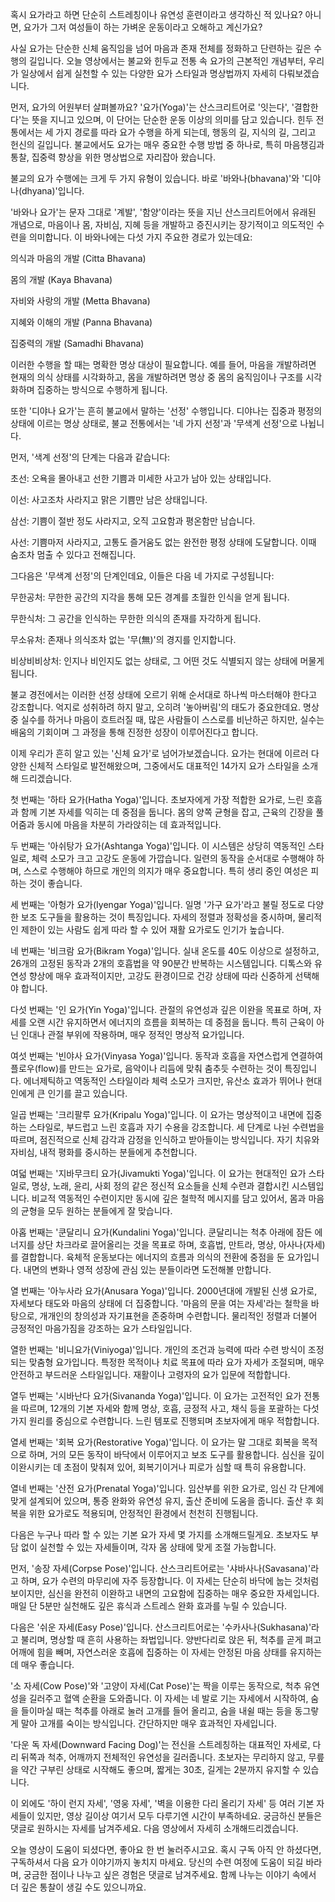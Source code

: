 혹시 요가라고 하면 단순히 스트레칭이나 유연성 훈련이라고 생각하신 적 있나요?
아니면,
요가가 그저 여성들이 하는 가벼운 운동이라고 오해하고 계신가요?

사실 요가는 단순한 신체 움직임을 넘어 마음과 존재 전체를 정화하고 단련하는 깊은 수행의 길입니다.
오늘 영상에서는 불교와 힌두교 전통 속 요가의 근본적인 개념부터,
우리가 일상에서 쉽게 실천할 수 있는 다양한 요가 스타일과 명상법까지 자세히 다뤄보겠습니다.

먼저,
요가의 어원부터 살펴볼까요?
'요가(Yoga)'는 산스크리트어로 '잇는다',
'결합한다'는 뜻을 지니고 있으며,
이 단어는 단순한 운동 이상의 의미를 담고 있습니다.
힌두 전통에서는 세 가지 경로를 따라 요가 수행을 하게 되는데,
행동의 길,
지식의 길,
그리고 헌신의 길입니다.
불교에서도 요가는 매우 중요한 수행 방법 중 하나로,
특히 마음챙김과 통찰,
집중력 향상을 위한 명상법으로 자리잡아 왔습니다.

불교의 요가 수행에는 크게 두 가지 유형이 있습니다.
바로 '바와나(bhavana)'와 '디야나(dhyana)'입니다.

'바와나 요가'는 문자 그대로 '계발',
'함양'이라는 뜻을 지닌 산스크리트어에서 유래된 개념으로,
마음이나 몸,
자비심,
지혜 등을 개발하고 증진시키는 장기적이고 의도적인 수련을 의미합니다.
이 바와나에는 다섯 가지 주요한 경로가 있는데요:

의식과 마음의 개발 (Citta Bhavana)

몸의 개발 (Kaya Bhavana)

자비와 사랑의 개발 (Metta Bhavana)

지혜와 이해의 개발 (Panna Bhavana)

집중력의 개발 (Samadhi Bhavana)

이러한 수행을 할 때는 명확한 명상 대상이 필요합니다.
예를 들어,
마음을 개발하려면 현재의 의식 상태를 시각화하고,
몸을 개발하려면 명상 중 몸의 움직임이나 구조를 시각화하며 집중하는 방식으로 수행하게 됩니다.

또한 '디야나 요가'는 흔히 불교에서 말하는 '선정' 수행입니다.
디야나는 집중과 평정의 상태에 이르는 명상 상태로,
불교 전통에서는 '네 가지 선정'과 '무색계 선정'으로 나뉩니다.

먼저,
'색계 선정'의 단계는 다음과 같습니다:

초선: 오욕을 몰아내고 선한 기쁨과 미세한 사고가 남아 있는 상태입니다.

이선: 사고조차 사라지고 맑은 기쁨만 남은 상태입니다.

삼선: 기쁨이 절반 정도 사라지고,
오직 고요함과 평온함만 남습니다.

사선: 기쁨마저 사라지고,
고통도 즐거움도 없는 완전한 평정 상태에 도달합니다.
이때 숨조차 멈출 수 있다고 전해집니다.

그다음은 '무색계 선정'의 단계인데요,
이들은 다음 네 가지로 구성됩니다:

무한공처: 무한한 공간의 지각을 통해 모든 경계를 초월한 인식을 얻게 됩니다.

무한식처: 그 공간을 인식하는 무한한 의식의 존재를 자각하게 됩니다.

무소유처: 존재나 의식조차 없는 '무(無)'의 경지를 인지합니다.

비상비비상처: 인지나 비인지도 없는 상태로,
그 어떤 것도 식별되지 않는 상태에 머물게 됩니다.

불교 경전에서는 이러한 선정 상태에 오르기 위해 순서대로 하나씩 마스터해야 한다고 강조합니다.
억지로 성취하려 하지 말고,
오히려 '놓아버림'의 태도가 중요한데요.
명상 중 실수를 하거나 마음이 흐트러질 때,
많은 사람들이 스스로를 비난하곤 하지만,
실수는 배움의 기회이며 그 과정을 통해 진정한 성장이 이루어진다고 합니다.

이제 우리가 흔히 알고 있는 '신체 요가'로 넘어가보겠습니다.
요가는 현대에 이르러 다양한 신체적 스타일로 발전해왔으며,
그중에서도 대표적인 14가지 요가 스타일을 소개해 드리겠습니다.

첫 번째는 '하타 요가(Hatha Yoga)'입니다.
초보자에게 가장 적합한 요가로,
느린 호흡과 함께 기본 자세를 익히는 데 중점을 둡니다.
몸의 양쪽 균형을 잡고,
근육의 긴장을 풀어줌과 동시에 마음을 차분히 가라앉히는 데 효과적입니다.

두 번째는 '아쉬탕가 요가(Ashtanga Yoga)'입니다.
이 시스템은 상당히 역동적인 스타일로,
체력 소모가 크고 고강도 운동에 가깝습니다.
일련의 동작을 순서대로 수행해야 하며,
스스로 수행해야 하므로 개인의 의지가 매우 중요합니다.
특히 생리 중인 여성은 피하는 것이 좋습니다.

세 번째는 '아헝가 요가(Iyengar Yoga)'입니다.
일명 '가구 요가'라고 불릴 정도로 다양한 보조 도구들을 활용하는 것이 특징입니다.
자세의 정렬과 정확성을 중시하며,
물리적인 제한이 있는 사람도 쉽게 따라 할 수 있어 재활 요가로도 인기가 높습니다.

네 번째는 '비크람 요가(Bikram Yoga)'입니다.
실내 온도를 40도 이상으로 설정하고,
26개의 고정된 동작과 2개의 호흡법을 약 90분간 반복하는 시스템입니다.
디톡스와 유연성 향상에 매우 효과적이지만,
고강도 환경이므로 건강 상태에 따라 신중하게 선택해야 합니다.

다섯 번째는 '인 요가(Yin Yoga)'입니다.
관절의 유연성과 깊은 이완을 목표로 하며,
자세를 오랜 시간 유지하면서 에너지의 흐름을 회복하는 데 중점을 둡니다.
특히 근육이 아닌 인대나 관절 부위에 작용하며,
매우 정적인 명상적 요가입니다.

여섯 번째는 '빈야사 요가(Vinyasa Yoga)'입니다.
동작과 호흡을 자연스럽게 연결하여 플로우(flow)를 만드는 요가로,
음악이나 리듬에 맞춰 춤추듯 수련하는 것이 특징입니다.
에너제틱하고 역동적인 스타일이라 체력 소모가 크지만,
유산소 효과가 뛰어나 현대인에게 큰 인기를 끌고 있습니다.

일곱 번째는 '크리팔루 요가(Kripalu Yoga)'입니다.
이 요가는 명상적이고 내면에 집중하는 스타일로,
부드럽고 느린 호흡과 자기 수용을 강조합니다.
세 단계로 나뉜 수련법을 따르며,
점진적으로 신체 감각과 감정을 인식하고 받아들이는 방식입니다.
자기 치유와 자비심,
내적 평화를 중시하는 분들에게 추천합니다.

여덟 번째는 '지바무크티 요가(Jivamukti Yoga)'입니다.
이 요가는 현대적인 요가 스타일로,
명상,
노래,
윤리,
사회 정의 같은 정신적 요소들을 신체 수련과 결합시킨 시스템입니다.
비교적 역동적인 수련이지만 동시에 깊은 철학적 메시지를 담고 있어서,
몸과 마음의 균형을 모두 원하는 분들에게 잘 맞습니다.

아홉 번째는 '쿤달리니 요가(Kundalini Yoga)'입니다.
쿤달리니는 척추 아래에 잠든 에너지를 상단 차크라로 끌어올리는 것을 목표로 하며,
호흡법,
만트라,
명상,
아사나(자세)를 결합합니다.
육체적 운동보다는 에너지의 흐름과 의식의 전환에 중점을 둔 요가입니다.
내면의 변화나 영적 성장에 관심 있는 분들이라면 도전해볼 만합니다.

열 번째는 '아누사라 요가(Anusara Yoga)'입니다.
2000년대에 개발된 신생 요가로,
자세보다 태도와 마음의 상태에 더 집중합니다.
'마음의 문을 여는 자세'라는 철학을 바탕으로,
개개인의 창의성과 자기표현을 존중하며 수련합니다.
물리적인 정렬과 더불어 긍정적인 마음가짐을 강조하는 요가 스타일입니다.

열한 번째는 '비니요가(Viniyoga)'입니다.
개인의 조건과 능력에 따라 수련 방식이 조정되는 맞춤형 요가입니다.
특정한 목적이나 치료 목표에 따라 요가 자세가 조절되며,
매우 안전하고 부드러운 스타일입니다.
재활이나 고령자의 요가 입문에 적합합니다.

열두 번째는 '시바난다 요가(Sivananda Yoga)'입니다.
이 요가는 고전적인 요가 전통을 따르며,
12개의 기본 자세와 함께 명상,
호흡,
긍정적 사고,
채식 등을 포괄하는 다섯 가지 원리를 중심으로 수련합니다.
느린 템포로 진행되며 초보자에게 매우 적합합니다.

열세 번째는 '회복 요가(Restorative Yoga)'입니다.
이 요가는 말 그대로 회복을 목적으로 하며,
거의 모든 동작이 바닥에서 이루어지고 보조 도구를 활용합니다.
심신을 깊이 이완시키는 데 초점이 맞춰져 있어,
회복기이거나 피로가 심할 때 특히 유용합니다.

열네 번째는 '산전 요가(Prenatal Yoga)'입니다.
임산부를 위한 요가로,
임신 각 단계에 맞게 설계되어 있으며,
통증 완화와 유연성 유지,
출산 준비에 도움을 줍니다.
출산 후 회복을 위한 요가로도 적용되며,
안정적인 환경에서 천천히 진행됩니다.

다음은 누구나 따라 할 수 있는 기본 요가 자세 몇 가지를 소개해드릴게요.
초보자도 부담 없이 실천할 수 있는 자세들이며,
각자 몸 상태에 맞게 조절 가능합니다.

먼저,
'송장 자세(Corpse Pose)'입니다.
산스크리트어로는 '샤바사나(Savasana)'라고 하며,
요가 수련의 마무리에 자주 등장합니다.
이 자세는 단순히 바닥에 눕는 것처럼 보이지만,
심신을 완전히 이완하고 내면의 고요함에 집중하는 매우 중요한 자세입니다.
매일 단 5분만 실천해도 깊은 휴식과 스트레스 완화 효과를 누릴 수 있습니다.

다음은 '쉬운 자세(Easy Pose)'입니다.
산스크리트어로는 '수카사나(Sukhasana)'라고 불리며,
명상할 때 흔히 사용하는 좌법입니다.
양반다리로 앉은 뒤,
척추를 곧게 펴고 어깨에 힘을 빼며,
자연스러운 호흡에 집중하는 이 자세는 안정된 마음 상태를 유지하는 데 매우 좋습니다.

'소 자세(Cow Pose)'와 '고양이 자세(Cat Pose)'는 짝을 이루는 동작으로,
척추 유연성을 길러주고 혈액 순환을 도와줍니다.
이 자세는 네 발로 기는 자세에서 시작하여,
숨을 들이마실 때는 척추를 아래로 눌러 고개를 들어 올리고,
숨을 내쉴 때는 등을 동그랗게 말아 고개를 숙이는 방식입니다.
간단하지만 매우 효과적인 자세입니다.

'다운 독 자세(Downward Facing Dog)'는 전신을 스트레칭하는 대표적인 자세로,
다리 뒤쪽과 척추,
어깨까지 전체적인 유연성을 길러줍니다.
초보자는 무리하지 않고,
무릎을 약간 구부린 상태로 시작해도 좋으며,
짧게는 30초,
길게는 2분까지 유지할 수 있습니다.

이 외에도 '하이 런지 자세',
'영웅 자세',
'벽을 이용한 다리 올리기 자세' 등 여러 기본 자세들이 있지만,
영상 길이상 여기서 모두 다루기엔 시간이 부족하네요.
궁금하신 분들은 댓글로 원하시는 자세를 남겨주세요.
다음 영상에서 자세히 소개해드리겠습니다.

오늘 영상이 도움이 되셨다면,
좋아요 한 번 눌러주시고요.
혹시 구독 아직 안 하셨다면,
구독하셔서 다음 요가 이야기까지 놓치지 마세요.
당신의 수련 여정에 도움이 되길 바라며,
궁금한 점이나 나누고 싶은 경험은 댓글로 남겨주세요.
함께 나누는 이야기 속에서 더 깊은 통찰이 생길 수도 있으니까요.